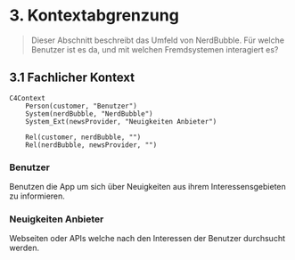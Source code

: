 # 3. Kontextabgrenzung

> Dieser Abschnitt beschreibt das Umfeld von NerdBubble. Für welche Benutzer ist es da, und mit welchen Fremdsystemen interagiert es?

## 3.1 Fachlicher Kontext

```mermaid
C4Context
    Person(customer, "Benutzer")
    System(nerdBubble, "NerdBubble")
    System_Ext(newsProvider, "Neuigkeiten Anbieter")
    
    Rel(customer, nerdBubble, "")
    Rel(nerdBubble, newsProvider, "")
```

### Benutzer

Benutzen die App um sich über Neuigkeiten aus ihrem Interessensgebieten zu informieren.

### Neuigkeiten Anbieter

Webseiten oder APIs welche nach den Interessen der Benutzer durchsucht werden. 
